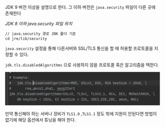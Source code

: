 
JDK 9 버전 이상을 설명으로 한다. 그 이하 버전은 `java.security` 파일이 다른 곳에 존재한다

*JDK 8 이하 java.security 파일 위치*
```
// java.security 경로 JDK 폴더 기준
cd jre/lib/security
```


`java.security` 설정을 통해 다른서버와 SSL/TLS 통신을 할 때 허용할 프로토콜을 지정할 수 있다.

`jdk.tls.disabledAlgorithms` 으로 사용하지 않을 프로토콜 혹은 알고리즘을 택한다. 

![[Pasted image 20241127232149.png]](images/Pasted%20image%2020241127232149.png)

만약 통신해야 하는 서버나 장비가 `TLS1.0` ,`TLS1.1` 정도 밖에 지원이 안된다면 방법이 없기에 해당 옵션에서 튜닝을 해야 한다.
